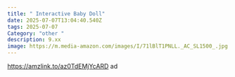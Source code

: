 ```yaml
---
title: " Interactive Baby Doll"
date: 2025-07-07T13:04:40.540Z
tags: 2025-07-07
Category: "other "
description: 9.xx
image: https://m.media-amazon.com/images/I/71lBlT1PNLL._AC_SL1500_.jpg
---
```

https://amzlink.to/az0TdEMjYcARD ad